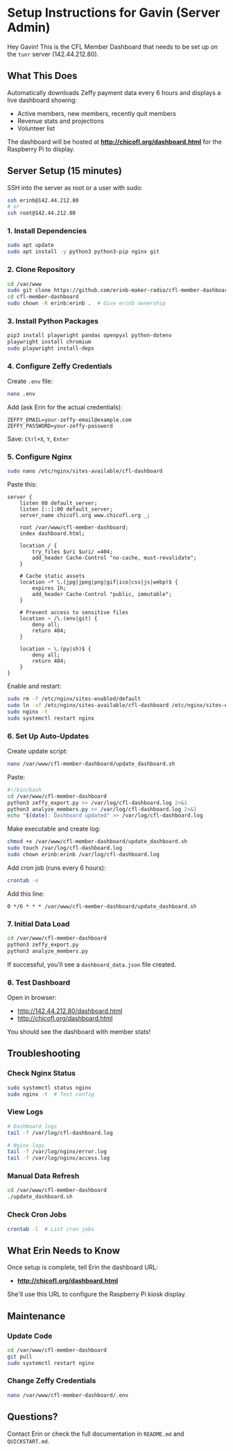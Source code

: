 # Setup Instructions for Gavin (Server Admin)

Hey Gavin! This is the CFL Member Dashboard that needs to be set up on the `tunr` server (142.44.212.80).

## What This Does

Automatically downloads Zeffy payment data every 6 hours and displays a live dashboard showing:
- Active members, new members, recently quit members
- Revenue stats and projections
- Volunteer list

The dashboard will be hosted at **http://chicofl.org/dashboard.html** for the Raspberry Pi to display.

## Server Setup (15 minutes)

SSH into the server as root or a user with sudo:

```bash
ssh erinb@142.44.212.80
# or
ssh root@142.44.212.80
```

### 1. Install Dependencies

```bash
sudo apt update
sudo apt install -y python3 python3-pip nginx git
```

### 2. Clone Repository

```bash
cd /var/www
sudo git clone https://github.com/erinb-maker-radio/cfl-member-dashboard.git
cd cfl-member-dashboard
sudo chown -R erinb:erinb .  # Give erinb ownership
```

### 3. Install Python Packages

```bash
pip3 install playwright pandas openpyxl python-dotenv
playwright install chromium
sudo playwright install-deps
```

### 4. Configure Zeffy Credentials

Create `.env` file:
```bash
nano .env
```

Add (ask Erin for the actual credentials):
```
ZEFFY_EMAIL=your-zeffy-email@example.com
ZEFFY_PASSWORD=your-zeffy-password
```

Save: `Ctrl+X`, `Y`, `Enter`

### 5. Configure Nginx

```bash
sudo nano /etc/nginx/sites-available/cfl-dashboard
```

Paste this:
```nginx
server {
    listen 80 default_server;
    listen [::]:80 default_server;
    server_name chicofl.org www.chicofl.org _;

    root /var/www/cfl-member-dashboard;
    index dashboard.html;

    location / {
        try_files $uri $uri/ =404;
        add_header Cache-Control "no-cache, must-revalidate";
    }

    # Cache static assets
    location ~* \.(jpg|jpeg|png|gif|ico|css|js|webp)$ {
        expires 1h;
        add_header Cache-Control "public, immutable";
    }

    # Prevent access to sensitive files
    location ~ /\.(env|git) {
        deny all;
        return 404;
    }

    location ~ \.(py|sh)$ {
        deny all;
        return 404;
    }
}
```

Enable and restart:
```bash
sudo rm -f /etc/nginx/sites-enabled/default
sudo ln -sf /etc/nginx/sites-available/cfl-dashboard /etc/nginx/sites-enabled/
sudo nginx -t
sudo systemctl restart nginx
```

### 6. Set Up Auto-Updates

Create update script:
```bash
nano /var/www/cfl-member-dashboard/update_dashboard.sh
```

Paste:
```bash
#!/bin/bash
cd /var/www/cfl-member-dashboard
python3 zeffy_export.py >> /var/log/cfl-dashboard.log 2>&1
python3 analyze_members.py >> /var/log/cfl-dashboard.log 2>&1
echo "$(date): Dashboard updated" >> /var/log/cfl-dashboard.log
```

Make executable and create log:
```bash
chmod +x /var/www/cfl-member-dashboard/update_dashboard.sh
sudo touch /var/log/cfl-dashboard.log
sudo chown erinb:erinb /var/log/cfl-dashboard.log
```

Add cron job (runs every 6 hours):
```bash
crontab -e
```

Add this line:
```
0 */6 * * * /var/www/cfl-member-dashboard/update_dashboard.sh
```

### 7. Initial Data Load

```bash
cd /var/www/cfl-member-dashboard
python3 zeffy_export.py
python3 analyze_members.py
```

If successful, you'll see a `dashboard_data.json` file created.

### 8. Test Dashboard

Open in browser:
- http://142.44.212.80/dashboard.html
- http://chicofl.org/dashboard.html

You should see the dashboard with member stats!

## Troubleshooting

### Check Nginx Status
```bash
sudo systemctl status nginx
sudo nginx -t  # Test config
```

### View Logs
```bash
# Dashboard logs
tail -f /var/log/cfl-dashboard.log

# Nginx logs
tail -f /var/log/nginx/error.log
tail -f /var/log/nginx/access.log
```

### Manual Data Refresh
```bash
cd /var/www/cfl-member-dashboard
./update_dashboard.sh
```

### Check Cron Jobs
```bash
crontab -l  # List cron jobs
```

## What Erin Needs to Know

Once setup is complete, tell Erin the dashboard URL:
- **http://chicofl.org/dashboard.html**

She'll use this URL to configure the Raspberry Pi kiosk display.

## Maintenance

### Update Code
```bash
cd /var/www/cfl-member-dashboard
git pull
sudo systemctl restart nginx
```

### Change Zeffy Credentials
```bash
nano /var/www/cfl-member-dashboard/.env
```

## Questions?

Contact Erin or check the full documentation in `README.md` and `QUICKSTART.md`.
